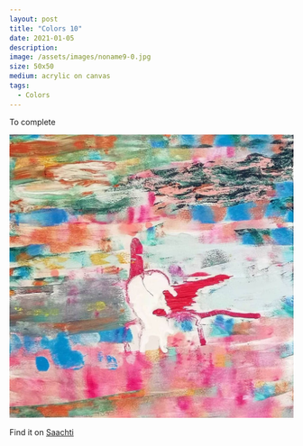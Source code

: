 ```yaml
---
layout: post
title: "Colors 10"
date: 2021-01-05
description: 
image: /assets/images/noname9-0.jpg
size: 50x50
medium: acrylic on canvas
tags:
  - Colors
---
```


To complete

<p align="center">
  <img src="/assets/images/noname9-0.jpg" />
</p>

Find it on [Saachti](https://www.saatchiart.com/art/Painting-Blue-motion-1/1696819/8043051/view)
